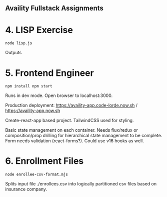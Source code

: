 ## Availity Fullstack Assignments

# 4. LISP Exercise

`node lisp.js`

Outputs

# 5. Frontend Engineer

`npm install
npm start`

Runs in dev mode. Open browser to localhost:3000.

Production deployment: https://availity-app.code-lorde.now.sh / https://availity-app.now.sh

Create-react-app based project. TailwindCSS used for styling.

Basic state management on each container. Needs flux/redux or composition/prop drilling for
hierarchical state management to be complete. Form needs validation (react-forms?). Could 
use v16 hooks as well.

# 6. Enrollment Files

`node enrollee-csv-format.mjs`

Splits input file ./enrollees.csv into logically partitioned csv files based on insurance company.